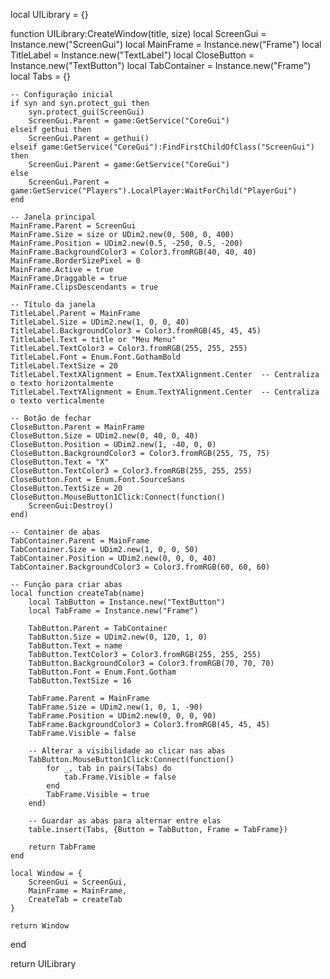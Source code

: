 local UILibrary = {}

function UILibrary:CreateWindow(title, size)
    local ScreenGui = Instance.new("ScreenGui")
    local MainFrame = Instance.new("Frame")
    local TitleLabel = Instance.new("TextLabel")
    local CloseButton = Instance.new("TextButton")
    local TabContainer = Instance.new("Frame")
    local Tabs = {}

    -- Configuração inicial
    if syn and syn.protect_gui then
        syn.protect_gui(ScreenGui)
        ScreenGui.Parent = game:GetService("CoreGui")
    elseif gethui then
        ScreenGui.Parent = gethui()
    elseif game:GetService("CoreGui"):FindFirstChildOfClass("ScreenGui") then
        ScreenGui.Parent = game:GetService("CoreGui")
    else
        ScreenGui.Parent = game:GetService("Players").LocalPlayer:WaitForChild("PlayerGui")
    end

    -- Janela principal
    MainFrame.Parent = ScreenGui
    MainFrame.Size = size or UDim2.new(0, 500, 0, 400)
    MainFrame.Position = UDim2.new(0.5, -250, 0.5, -200)
    MainFrame.BackgroundColor3 = Color3.fromRGB(40, 40, 40)
    MainFrame.BorderSizePixel = 0
    MainFrame.Active = true
    MainFrame.Draggable = true
    MainFrame.ClipsDescendants = true

    -- Título da janela
    TitleLabel.Parent = MainFrame
    TitleLabel.Size = UDim2.new(1, 0, 0, 40)
    TitleLabel.BackgroundColor3 = Color3.fromRGB(45, 45, 45)
    TitleLabel.Text = title or "Meu Menu"
    TitleLabel.TextColor3 = Color3.fromRGB(255, 255, 255)
    TitleLabel.Font = Enum.Font.GothamBold
    TitleLabel.TextSize = 20
    TitleLabel.TextXAlignment = Enum.TextXAlignment.Center  -- Centraliza o texto horizontalmente
    TitleLabel.TextYAlignment = Enum.TextYAlignment.Center  -- Centraliza o texto verticalmente

    -- Botão de fechar
    CloseButton.Parent = MainFrame
    CloseButton.Size = UDim2.new(0, 40, 0, 40)
    CloseButton.Position = UDim2.new(1, -40, 0, 0)
    CloseButton.BackgroundColor3 = Color3.fromRGB(255, 75, 75)
    CloseButton.Text = "X"
    CloseButton.TextColor3 = Color3.fromRGB(255, 255, 255)
    CloseButton.Font = Enum.Font.SourceSans
    CloseButton.TextSize = 20
    CloseButton.MouseButton1Click:Connect(function()
        ScreenGui:Destroy()
    end)

    -- Container de abas
    TabContainer.Parent = MainFrame
    TabContainer.Size = UDim2.new(1, 0, 0, 50)
    TabContainer.Position = UDim2.new(0, 0, 0, 40)
    TabContainer.BackgroundColor3 = Color3.fromRGB(60, 60, 60)

    -- Função para criar abas
    local function createTab(name)
        local TabButton = Instance.new("TextButton")
        local TabFrame = Instance.new("Frame")

        TabButton.Parent = TabContainer
        TabButton.Size = UDim2.new(0, 120, 1, 0)
        TabButton.Text = name
        TabButton.TextColor3 = Color3.fromRGB(255, 255, 255)
        TabButton.BackgroundColor3 = Color3.fromRGB(70, 70, 70)
        TabButton.Font = Enum.Font.Gotham
        TabButton.TextSize = 16

        TabFrame.Parent = MainFrame
        TabFrame.Size = UDim2.new(1, 0, 1, -90)
        TabFrame.Position = UDim2.new(0, 0, 0, 90)
        TabFrame.BackgroundColor3 = Color3.fromRGB(45, 45, 45)
        TabFrame.Visible = false

        -- Alterar a visibilidade ao clicar nas abas
        TabButton.MouseButton1Click:Connect(function()
            for _, tab in pairs(Tabs) do
                tab.Frame.Visible = false
            end
            TabFrame.Visible = true
        end)

        -- Guardar as abas para alternar entre elas
        table.insert(Tabs, {Button = TabButton, Frame = TabFrame})

        return TabFrame
    end

    local Window = {
        ScreenGui = ScreenGui,
        MainFrame = MainFrame,
        CreateTab = createTab
    }

    return Window
end

return UILibrary
